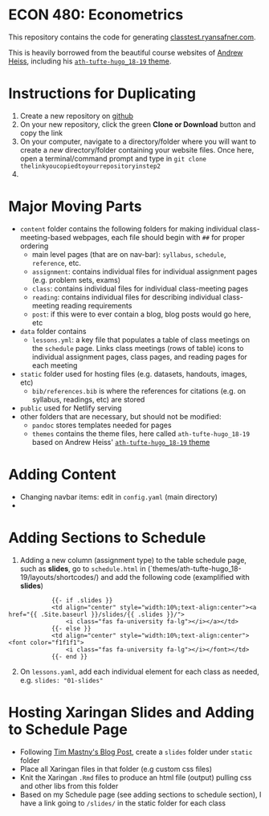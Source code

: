# ECON 480: Econometrics

This repository contains the code for generating [classtest.ryansafner.com](https://classtest.ryansafner.com/).

This is heavily borrowed from the beautiful course websites of [Andrew Heiss](https://andrewheiss.com), including his [`ath-tufte-hugo_18-19` theme](https://github.com/andrewheiss/ath-tufte-hugo_18-19).

# Instructions for Duplicating

1. Create a new repository on [github](http://github.com)
2. On your new repository, click the green **Clone or Download** button and copy the link
3. On your computer, navigate to a directory/folder where you will want to create a *new* directory/folder containing your website files. Once here, open a terminal/command prompt and type in `git clone thelinkyoucopiedtoyourrepositoryinstep2` 
4. 


# Major Moving Parts

- `content` folder contains the following folders for making individual class-meeting-based webpages, each file should begin with `##` for proper ordering
    - main level pages (that are on nav-bar): `syllabus`, `schedule`, `reference`, etc. 
    - `assignment`: contains individual files for individual assignment pages (e.g. problem sets, exams)
    - `class`: contains individual files for individual class-meeting pages
    - `reading`: contains individual files for describing individual class-meeting reading requirements
    - `post`: if this were to ever contain a blog, blog posts would go here, etc
- `data` folder contains 
    - `lessons.yml`: a key file that populates a table of class meetings on the `schedule` page. Links class meetings (rows of table) icons to individual assignment pages, class pages, and reading pages for each meeting
- `static` folder used for hosting files (e.g. datasets, handouts, images, etc)
    - `bib/references.bib` is where the references for citations (e.g. on syllabus, readings, etc) are stored
- `public` used for Netlify serving
- other folders that are necessary, but should not be modified:
    - `pandoc` stores templates needed for pages
    - `themes` contains the theme files, here called `ath-tufte-hugo_18-19` based on Andrew Heiss' [`ath-tufte-hugo_18-19` theme](https://github.com/andrewheiss/ath-tufte-hugo_18-19)

# Adding Content

- Changing navbar items: edit in `config.yaml` (main directory)
-

# Adding Sections to Schedule

1. Adding a new column (assignment type) to the table schedule page, such as **slides**, go to `schedule.html` in (`themes/ath-tufte-hugo_18-19/layouts/shortcodes/) and add the following code (examplified with **slides**)

```
            {{- if .slides }}
            <td align="center" style="width:10%;text-align:center"><a href="{{ .Site.baseurl }}/slides/{{ .slides }}/">
                <i class="fas fa-university fa-lg"></i></a></td>
            {{- else }}
            <td align="center" style="width:10%;text-align:center"><font color="f1f1f1">
                <i class="fas fa-university fa-lg"></i></font></td>
            {{- end }}

```

2. On `lessons.yaml`, add each individual element for each class as needed, e.g. `slides: "01-slides"`

# Hosting Xaringan Slides and Adding to Schedule Page

- Following [Tim Mastny's Blog Post](https://timmastny.rbind.io/blog/embed-slides-knitr-blogdown/), create a `slides` folder under `static` folder
- Place all Xaringan files in that folder (e.g custom css files)
- Knit the Xaringan `.Rmd` files to produce an html file (output) pulling css and other libs from this folder
- Based on my Schedule page (see adding sections to schedule section), I have a link going to `/slides/` in the static folder for each class
